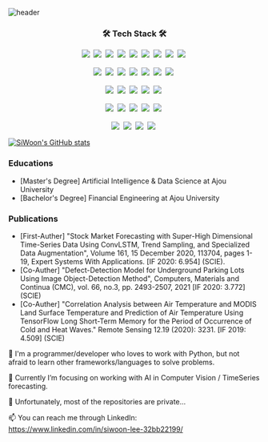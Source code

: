 ![header](https://capsule-render.vercel.app/api?type=soft&color=auto&height=50&section=header&text=SiWoonLee&fontSize=30&animation=twinkling)

<h3 align="center">🛠 Tech Stack 🛠</h3>

<p align="center">
  <img src="https://img.shields.io/badge/Python-3766AB?style=flat-square&logo=Python&logoColor=white"/></a>&nbsp 
  <img src="https://img.shields.io/badge/PyPy-193440?style=flat-square&logo=PyPy&logoColor=white"/></a>&nbsp 
  <img src="https://img.shields.io/badge/Java-007396?style=flat-square&logo=Java&logoColor=white"/></a>&nbsp
  <img src="https://img.shields.io/badge/C++-00599C?style=flat-square&logo=C%2B%2B&logoColor=white"/></a>&nbsp 
  <img src="https://img.shields.io/badge/C-A8B9CC?style=flat-square&logo=C&logoColor=white"/></a>&nbsp 
  <img src="https://img.shields.io/badge/Javascript-ffb13b?style=flat-square&logo=javascript&logoColor=white"/></a>&nbsp 
  <img src="https://img.shields.io/badge/React-61DAFB?style=flat-square&logo=React&logoColor=white"/></a>&nbsp 
  <img src="https://img.shields.io/badge/CSS-1572B6?style=flat-square&logo=css3&logoColor=white"/></a>&nbsp 
  <img src="https://img.shields.io/badge/HTML-E34F26?style=flat-square&logo=HTML5&logoColor=white"/></a>&nbsp 
  <br>
  <br>
  <img src="https://img.shields.io/badge/FastAPI-009688?style=flat-square&logo=FastAPI&logoColor=white"/></a>&nbsp 
  <img src="https://img.shields.io/badge/Flask-000000?style=flat-square&logo=Flask&logoColor=white"/></a>&nbsp 
  <img src="https://img.shields.io/badge/Streamlit-FF4B4B?style=flat-square&logo=Streamlit&logoColor=white"/></a>&nbsp
  <img src="https://img.shields.io/badge/Mysql-E6B91E?style=flat-square&logo=MySql&logoColor=white"/></a>&nbsp 
  <img src="https://img.shields.io/badge/MariaDB-003545?style=flat-square&logo=MariaDB&logoColor=white"/></a>&nbsp 
  <img src="https://img.shields.io/badge/Sqlite-003B57?style=flat-square&logo=Sqlite&logoColor=white"/></a>&nbsp 
  <img src="https://img.shields.io/badge/MongoDB-47A248?style=flat-square&logo=MongoDB&logoColor=white"/></a>&nbsp 
  <br>
  <br>
  <img src="https://img.shields.io/badge/PyTorch-EE4C2C?style=flat-square&logo=PyTorch&logoColor=white"/></a>&nbsp 
  <img src="https://img.shields.io/badge/PyTorchLightning-792EE5?style=flat-square&logo=PyTorchLightning&logoColor=white"/></a>&nbsp 
  <img src="https://img.shields.io/badge/TensorFlow-FF6F00?style=flat-square&logo=TensorFlow&logoColor=white"/></a>&nbsp 
  <img src="https://img.shields.io/badge/Keras-D00000?style=flat-square&logo=Keras&logoColor=white"/></a>&nbsp 
  <img src="https://img.shields.io/badge/Scikit-learn-F7931E?style=flat-square&logo=Scikit-learn&logoColor=white"/></a>&nbsp 
  <br>
  <br>
  <img src="https://img.shields.io/badge/OpenCV-5C3EE8?style=flat-square&logo=OpenCV&logoColor=white"/></a>&nbsp 
  <img src="https://img.shields.io/badge/Numba-00A3E0?style=flat-square&logo=Numba&logoColor=white"/></a>&nbsp 
  <img src="https://img.shields.io/badge/pandas-150458?style=flat-square&logo=pandas&logoColor=white"/></a>&nbsp 
  <img src="https://img.shields.io/badge/NumPy-013243?style=flat-square&logo=NumPy&logoColor=white"/></a>&nbsp 
  <img src="https://img.shields.io/badge/Ployly-3F4F75?style=flat-square&logo=Ployly&logoColor=white"/></a>&nbsp 
  <br>
  <br>
  <img src="https://img.shields.io/badge/GitLab-FCA121?style=flat-square&logo=GitLab&logoColor=white"/></a>&nbsp 
  <img src="https://img.shields.io/badge/GitHub-181717?style=flat-square&logo=GitHub&logoColor=white"/></a>&nbsp 
  <img src="https://img.shields.io/badge/Docker-2496ED?style=flat-square&logo=Docker&logoColor=white"/></a>&nbsp 
  <img src="https://img.shields.io/badge/Amazon-%20AWS-brightgreen"/></a>&nbsp 
  <br>
</p>


[![SiWoon's GitHub stats](https://github-readme-stats.vercel.app/api?username=siwoonlee&count_private=true)](https://github.com/siwoonlee)

<!-- [![Top Langs](https://github-readme-stats.vercel.app/api/top-langs/?username=siwoonlee)](https://github.com/siwoonlee) -->

### Educations
- [Master's Degree] Artificial Intelligence & Data Science at Ajou University
- [Bachelor's Degree] Financial Engineering at Ajou University

### Publications
- [First-Auther] "Stock Market Forecasting with Super-High Dimensional Time-Series Data Using ConvLSTM, Trend Sampling, and Specialized Data Augmentation", Volume 161, 15 December 2020, 113704, pages 1-19, Expert Systems With Applications. [IF 2020: 6.954] (SCIE).
- [Co-Auther] "Defect-Detection Model for Underground Parking Lots Using Image Object-Detection Method", Computers, Materials and Continua (CMC), vol. 66, no.3, pp. 2493-2507, 2021 [IF 2020: 3.772] (SCIE)
- [Co-Auther] "Correlation Analysis between Air Temperature and MODIS Land Surface Temperature and Prediction of Air Temperature Using TensorFlow Long Short-Term Memory for the Period of Occurrence of Cold and Heat Waves." Remote Sensing 12.19 (2020): 3231. [IF 2019: 4.509] (SCIE)

🔭 I'm a programmer/developer who loves to work with Python, but not afraid to learn other frameworks/languages to solve problems.

🌱 Currently I’m focusing on working with AI in Computer Vision / TimeSeries forecasting.

🤔 Unfortunately, most of the repositories are private... 

📫 You can reach me through LinkedIn: https://www.linkedin.com/in/siwoon-lee-32bb22199/

<!--
**siwoonlee/siwoonlee** is a ✨ _special_ ✨ repository because its `README.md` (this file) appears on your GitHub profile.

Here are some ideas to get you started:

- 🔭 I’m currently working on ...
- 🌱 I’m currently learning ...
- 👯 I’m looking to collaborate on ...
- 🤔 I’m looking for help with ...
- 💬 Ask me about ...
- 📫 How to reach me: ...
- 😄 Pronouns: ...
- ⚡ Fun fact: ...
-->
